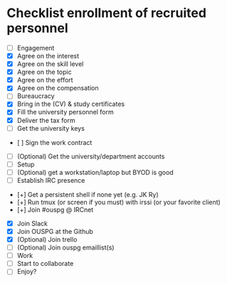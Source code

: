 # Checklist enrollment of recruited personnel

 * [ ] Engagement
  * [x] Agree on the interest
  * [x] Agree on the skill level
  * [x] Agree on the topic
  * [x] Agree on the effort
  * [x] Agree on the compensation
 * [ ] Bureaucracy
  * [x] Bring in the (CV) & study certificates
  * [x] Fill the university personnel form
  * [x] Deliver the tax form
  * [ ] Get the university keys
  * [ ] Sign the work contract
  * [ ] (Optional) Get the university/department accounts
 * [ ] Setup
  * [ ] (Optional) get a workstation/laptop but BYOD is good
  * [ ] Establish IRC presence
   * [+] Get a persistent shell if none yet (e.g. JK Ry)
   * [+] Run tmux (or screen if you must) with irssi (or your favorite client)
   * [+] Join #ouspg @ IRCnet
  * [x] Join Slack
  * [x] Join OUSPG at the Github
  * [x] (Optional) Join trello
  * [ ] (Optional) Join ouspg emaillist(s)
 * [ ] Work
  * [ ] Start to collaborate
  * [ ] Enjoy?
